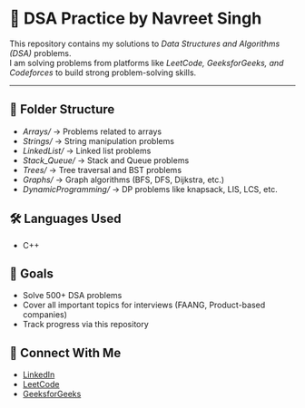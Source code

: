 # 🚀 DSA Practice by Navreet Singh

This repository contains my solutions to *Data Structures and Algorithms (DSA)* problems.  
I am solving problems from platforms like *LeetCode, GeeksforGeeks, and Codeforces* to build strong problem-solving skills.

---

## 📂 Folder Structure
- *Arrays/* → Problems related to arrays
- *Strings/* → String manipulation problems
- *LinkedList/* → Linked list problems
- *Stack_Queue/* → Stack and Queue problems
- *Trees/* → Tree traversal and BST problems
- *Graphs/* → Graph algorithms (BFS, DFS, Dijkstra, etc.)
- *DynamicProgramming/* → DP problems like knapsack, LIS, LCS, etc.

## 🛠 Languages Used
- C++

## 🌟 Goals
- Solve 500+ DSA problems
- Cover all important topics for interviews (FAANG, Product-based companies)
- Track progress via this repository

## 🔗 Connect With Me
- [LinkedIn](https://www.linkedin.com/in/navreet-singh-)  
- [LeetCode](https://leetcode.com/your-username)  
- [GeeksforGeeks](https://auth.geeksforgeeks.org/user/your-username)
